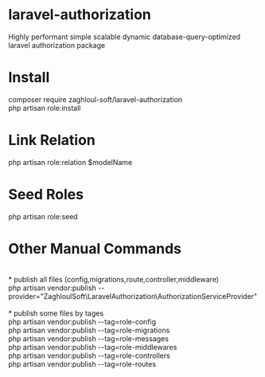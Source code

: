 # laravel-authorization <br>
Highly performant simple scalable dynamic database-query-optimized laravel authorization package <br>

# Install <br>
composer require zaghloul-soft/laravel-authorization <br>
php artisan role:install <br>

# Link Relation <br>
php artisan role:relation $modelName <br>

# Seed Roles <br>
php artisan role:seed


# Other Manual Commands <br>
<br>
* publish all files (config,migrations,route,controller,middleware) <br>
php artisan vendor:publish --provider="ZaghloulSoft\LaravelAuthorization\AuthorizationServiceProvider" <br>
<br>
* publish some files by tages <br>
php artisan vendor:publish --tag=role-config <br>
php artisan vendor:publish --tag=role-migrations <br>
php artisan vendor:publish --tag=role-messages <br>
php artisan vendor:publish --tag=role-middlewares <br>
php artisan vendor:publish --tag=role-controllers <br>
php artisan vendor:publish --tag=role-routes <br>

